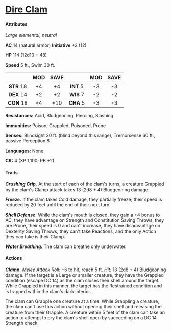 # [Dire Clam](https://github.com/mpanighetti/dnd5e-monsters/blob/main/elementals/dire-clam.md)

#### Attributes

_Large elemental, neutral_

**AC** 14 (natural armor) **Initiative** +2 (12)

**HP** 114 (12d10 + 48)

**Speed** 5 ft., Swim 30 ft.

|            | MOD | SAVE |            | MOD | SAVE |
|:----------:|:---:|:----:|:----------:|:---:|:----:|
| **STR** 18 | +4  | +4   | **INT** 5  | -3  | -3   |
| **DEX** 14 | +2  | +2   | **WIS** 7  | -2  | -2   |
| **CON** 18 | +4  | +10  | **CHA** 5  | -3  | -3   |

**Resistances:** Acid, Bludgeoning, Piercing, Slashing

**Immunities:** Poison; Grappled, Poisoned, Prone

**Senses:** Blindsight 30 ft. (blind beyond this range), Tremorsense 60 ft., passive Perception 8

**Languages:** None

**CR:** 4 (XP 1,100; PB +2)

#### Traits

_**Crushing Grip.**_ At the start of each of the clam's turns, a creature Grappled by the clam's Clamp attack takes 13 (2d8 + 4) Bludgeoning damage.

_**Freeze.**_ If the clam takes Cold damage, they partially freeze; their speed is reduced by 20 feet until the end of their next turn.

_**Shell Defense.**_ While the clam's mouth is closed, they gain a +4 bonus to AC, they have advantage on Strength and Constitution Saving Throws, they are Prone, their speed is 0 and can't increase, they have disadvantage on Dexterity Saving Throws, they can't take Reactions, and the only Action they can take is their Clamp.

_**Water Breathing.**_ The clam can breathe only underwater.

#### Actions

_**Clamp.** Melee Attack Roll:_ +6 to hit, reach 5 ft. _Hit:_ 13 (2d8 + 4) Bludgeoning damage. If the target is a Large or smaller creature, they have the Grappled condition (escape DC 14) as the clam closes their shell around the target. While Grappled in this manner, the target has the Restrained condition and is trapped within the clam's dark interior.

The clam can Grapple one creature at a time. While Grappling a creature, the clam can't use this action without opening their shell and releasing the creature from their Grapple. A creature within 5 feet of the clam can take an action to attempt to pry the clam's shell open by succeeding on a DC 14 Strength check.
